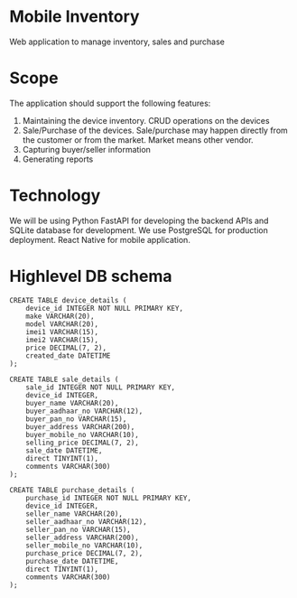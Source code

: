 # Mobile Inventory
Web application to manage inventory, sales and purchase

# Scope
The application should support the following features:
1. Maintaining the device inventory. CRUD operations on the devices
2. Sale/Purchase of the devices. Sale/purchase may happen directly from the customer or from the market. Market means other vendor.
3. Capturing buyer/seller information
4. Generating reports

# Technology
We will be using Python FastAPI for developing the backend APIs and SQLite database for development. We use PostgreSQL for production deployment. React Native for mobile application.

# Highlevel DB schema
```
CREATE TABLE device_details (
    device_id INTEGER NOT NULL PRIMARY KEY,
    make VARCHAR(20),
    model VARCHAR(20),
    imei1 VARCHAR(15),
    imei2 VARCHAR(15),
    price DECIMAL(7, 2),
    created_date DATETIME
);

CREATE TABLE sale_details (
    sale_id INTEGER NOT NULL PRIMARY KEY,
    device_id INTEGER,
    buyer_name VARCHAR(20),
    buyer_aadhaar_no VARCHAR(12),
    buyer_pan_no VARCHAR(15),
    buyer_address VARCHAR(200),
    buyer_mobile_no VARCHAR(10),
    selling_price DECIMAL(7, 2),
    sale_date DATETIME,
    direct TINYINT(1),
    comments VARCHAR(300)
);

CREATE TABLE purchase_details (
    purchase_id INTEGER NOT NULL PRIMARY KEY,
    device_id INTEGER,
    seller_name VARCHAR(20),
    seller_aadhaar_no VARCHAR(12),
    seller_pan_no VARCHAR(15),
    seller_address VARCHAR(200),
    seller_mobile_no VARCHAR(10),
    purchase_price DECIMAL(7, 2),
    purchase_date DATETIME,
    direct TINYINT(1),
    comments VARCHAR(300)
);
```


